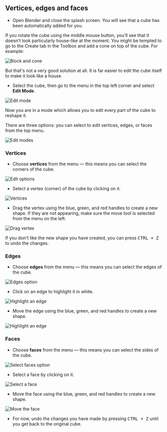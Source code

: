 ## Vertices, edges and faces

+ Open Blender and close the splash screen. You will see that a cube has been automatically added for you.

If you rotate the cube using the middle mouse button, you'll see that it doesn't look particularly house-like at the moment. You might be tempted to go to the Create tab in the Toolbox and add a cone on top of the cube. For example:

![Block and cone](images/blender-block-and-cone.png)

But that's not a very good solution at all. It is far easier to edit the cube itself to make it look like a house.

+ Select the cube, then go to the menu in the top left corner and select **Edit Mode**.

![Edit mode](images/edit-mode.png)

Now you are in a mode which allows you to edit every part of the cube to reshape it.

There are three options: you can select to edit vertices, edges, or faces from the top menu.

![Edit modes](images/edit-modes.png)

### Vertices

+ Choose **vertices** from the menu — this means you can select the corners of the cube.

![Edit options](images/blender-vertex-tool.png)

+ Select a vertex (corner) of the cube by clicking on it.

![Vertices](images/blender-select-vertex.png)

+ Drag the vertex using the blue, green, and red handles to create a new shape. If they are not appearing, make sure the move tool is selected from the menu on the left.

![Drag vertex](images/blender-drag-vertex.png)

If you don't like the new shape you have created, you can press <kbd>CTRL + Z</kbd> to undo the changes.

### Edges

+ Choose **edges** from the menu — this means you can select the edges of the cube.

![Edges option](images/blender-edge-tool.png)

+ Click on an edge to highlight it in white.

![Highlight an edge](images/blender-select-edge.png)

+ Move the edge using the blue, green, and red handles to create a new shape.

![Highlight an edge](images/blender-drag-edge.png)

### Faces

+ Choose **faces** from the menu — this means you can select the sides of the cube.

![Select faces option](images/blender-face-tool.png)

+ Select a face by clicking on it.

![Select a face](images/blender-select-face.png)

+ Move the face using the blue, green, and red handles to create a new shape.

![Move the face](images/blender-drag-face.png)

+ For now, undo the changes you have made by pressing <kbd>CTRL + Z</kbd> until you get back to the original cube.
